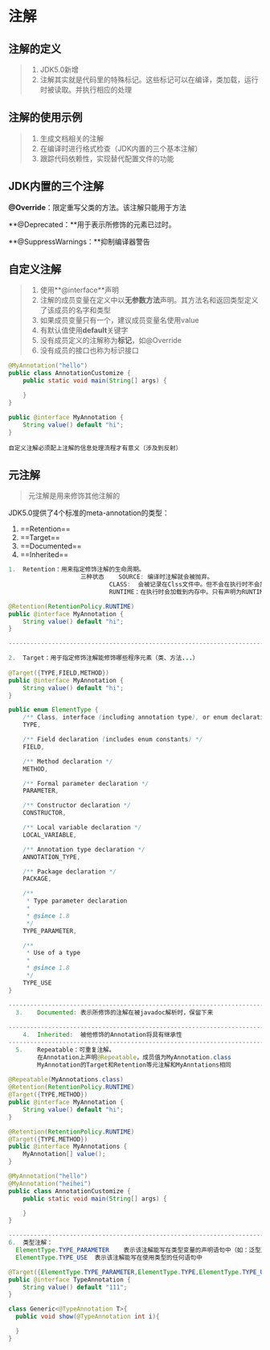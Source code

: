 # 注解

## 注解的定义

>   1.  JDK5.0新增
>   2.  注解其实就是代码里的特殊标记。这些标记可以在编译，类加载，运行时被读取。并执行相应的处理

## 注解的使用示例

>   1.  生成文档相关的注解
>   2.  在编译时进行格式检查（JDK内置的三个基本注解）
>   3.  跟踪代码依赖性，实现替代配置文件的功能

## JDK内置的三个注解

**@Override**：限定重写父类的方法。该注解只能用于方法

**@Deprecated：**用于表示所修饰的元素已过时。

**@SuppressWarnings：**抑制编译器警告

## 自定义注解

>   1.  使用**@interface**声明
>   2.  注解的成员变量在定义中以**无参数方法**声明。其方法名和返回类型定义了该成员的名字和类型
>   3.  如果成员变量只有一个，建议成员变量名使用value
>   4.  有默认值使用**default**关键字
>   5.  没有成员定义的注解称为**标记**，如@Override
>   6.  没有成员的接口也称为标识接口

```java
@MyAnnotation("hello")
public class AnnotationCustomize {
    public static void main(String[] args) {

    }
}

public @interface MyAnnotation {
    String value() default "hi";
}
```

`自定义注解必须配上注解的信息处理流程才有意义（涉及到反射）`

## 元注解

>   元注解是用来修饰其他注解的

JDK5.0提供了4个标准的meta-annotation的类型：

1.  ==Retention==
2.  ==Target==
3.  ==Documented==
4.  ==Inherited==

```java
1.	Retention：用来指定修饰注解的生命周期。
					三种状态	SOURCE:	编译时注解就会被抛弃。
           					CLASS:	会被记录在Clss文件中。但不会在执行时不会加载到内存中。（默认）
           					RUNTIME：在执行时会加载到内存中。只有声明为RUNTIME时，才能通过反射获取

@Retention(RetentionPolicy.RUNTIME)
public @interface MyAnnotation {
    String value() default "hi";
}

----------------------------------------------------------------------------------------

2.	Target：用于指定修饰注解能修饰哪些程序元素（类、方法...）
  
@Target({TYPE,FIELD,METHOD})
public @interface MyAnnotation {
    String value() default "hi";
}

public enum ElementType {
    /** Class, interface (including annotation type), or enum declaration */
    TYPE,

    /** Field declaration (includes enum constants) */
    FIELD,

    /** Method declaration */
    METHOD,

    /** Formal parameter declaration */
    PARAMETER,

    /** Constructor declaration */
    CONSTRUCTOR,

    /** Local variable declaration */
    LOCAL_VARIABLE,

    /** Annotation type declaration */
    ANNOTATION_TYPE,

    /** Package declaration */
    PACKAGE,

    /**
     * Type parameter declaration
     *
     * @since 1.8
     */
    TYPE_PARAMETER,

    /**
     * Use of a type
     *
     * @since 1.8
     */
    TYPE_USE
}  

----------------------------------------------------------------------------------
  3.	Documented:	表示所修饰的注解在被javadoc解析时，保留下来
    
---------------------------------------------------------------------------------
 	4.	Inherited:	被他修饰的Annotation将具有继承性
---------------------------------------------------------------------------------
  5.	Repeatable：可重复注解。 
    	在Annotation上声明@Repeatable，成员值为MyAnnotation.class 
     	MyAnnotation的Target和Retention等元注解和MyAnntations相同
        
@Repeatable(MyAnnotations.class)
@Retention(RetentionPolicy.RUNTIME)
@Target({TYPE,METHOD})
public @interface MyAnnotation {
    String value() default "hi";
}

@Retention(RetentionPolicy.RUNTIME)
@Target({TYPE,METHOD})
public @interface MyAnnotations {
    MyAnnotation[] value();
}

@MyAnnotation("hello")
@MyAnnotation("heihei")
public class AnnotationCustomize {
    public static void main(String[] args) {

    }
}

----------------------------------------------------------------------------------
6.	类型注解：  
  ElementType.TYPE_PARAMETER	表示该注解能写在类型变量的声明语句中（如：泛型声明）
  ElementType.TYPE_USE	表示该注解能写在使用类型的任何语句中

@Target({ElementType.TYPE_PARAMETER,ElementType.TYPE,ElementType.TYPE_USE})
public @interface TypeAnnotation {
    String value() default "111";
}

class Generic<@TypeAnnotation T>{
  public void show(@TypeAnnotation int i){

  }
}
```

